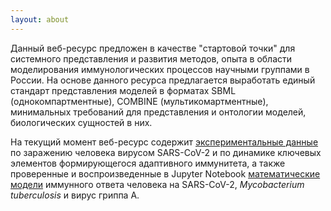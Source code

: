 ```yaml
---
layout: about
---
```


Данный веб-ресурс предложен в качестве "стартовой точки" для системного представления и развития методов, опыта в области моделирования иммунологических процессов научными группами в России. На основе данного ресурса предлагается выработать единый стандарт представления моделей в форматах SBML (однокомпартментные), COMBINE (мультикомартментные), минимальных требований для представления и онтологии моделей, биологических сущностей в них.

На текущий момент веб-ресурс содержит <a href="data-selection.html">экспериментальные данные</a> по заражению человека вирусом SARS-CoV-2 и по динамике ключевых элементов формирующегося адаптивного иммунитета, а также проверенные и воспроизведенные в Jupyter Notebook <a href="model-selection.html">математические модели</a>  иммунного ответа человека на SARS-CoV-2, _Mycobacterium tuberculosis_ и вирус гриппа А.

